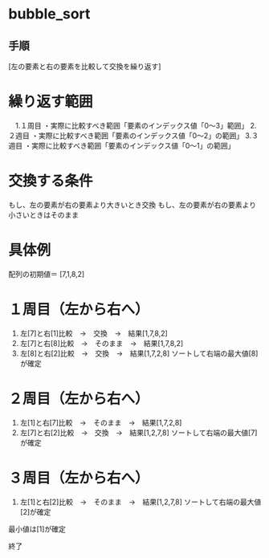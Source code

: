 # bubble_sort

## 手順
[左の要素と右の要素を比較して交換を繰り返す]
# 繰り返す範囲
  　1.１周目
    ・実際に比較すべき範囲「要素のインデックス値「0～3」範囲」
    2.２週目
    ・実際に比較すべき範囲「要素のインデックス値「0～2」の範囲」
    3.３週目
    ・実際に比較すべき範囲「要素のインデックス値「0～1」の範囲」

# 交換する条件
もし、左の要素が右の要素より大きいとき交換
もし、左の要素が右の要素より小さいときはそのまま

# 具体例
配列の初期値＝ [7,1,8,2]

# １周目（左から右へ）　
1. 左[7]と右[1]比較　→　交換　→　結果[1,7,8,2]
2. 左[7]と右[8]比較　→　そのまま　→　結果[1,7,8,2]
3. 左[8]と右[2]比較　→　交換　→　結果[1,7,2,8]
ソートして右端の最大値[8]が確定

# ２周目（左から右へ）　
1. 左[1]と右[7]比較　→　そのまま　→　結果[1,7,2,8]
2. 左[7]と右[2]比較　→　交換　→　結果[1,2,7,8]
ソートして右端の最大値[7]が確定

# ３周目（左から右へ）
1. 左[1]と右[2]比較　→　そのまま　→　結果[1,2,7,8]
ソートして右端の最大値[2]が確定

最小値は[1]が確定

終了

